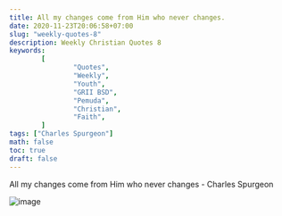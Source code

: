 ```yaml
---
title: All my changes come from Him who never changes.
date: 2020-11-23T20:06:58+07:00
slug: "weekly-quotes-8"
description: Weekly Christian Quotes 8
keywords:
        [
                "Quotes",
                "Weekly",
                "Youth",
                "GRII BSD",
                "Pemuda",
                "Christian",
                "Faith",
        ]
tags: ["Charles Spurgeon"]
math: false
toc: true
draft: false
---
```


All my changes come from Him who never changes - Charles Spurgeon

![image](/images/quotes/20201125.jpeg)
